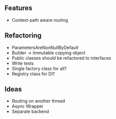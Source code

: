 ## Features

* Context-path aware routing


## Refactoring

* ParametersAreNonNullByDefault
* Builder -> Immutable copying object
* Public classes should be refactored to interfaces
* Write tests
* Single factory class for all?
* Registry class for DI?


## Ideas

* Routing on another thread
* Async Wrapper
* Separate backend
